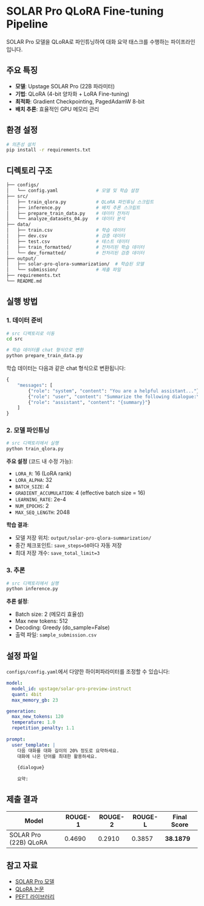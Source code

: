 # SOLAR Pro QLoRA Fine-tuning Pipeline

SOLAR Pro 모델을 QLoRA로 파인튜닝하여 대화 요약 태스크를 수행하는 파이프라인입니다.

## 주요 특징

- **모델**: Upstage SOLAR Pro (22B 파라미터)
- **기법**: QLoRA (4-bit 양자화 + LoRA Fine-tuning)
- **최적화**: Gradient Checkpointing, PagedAdamW 8-bit
- **배치 추론**: 효율적인 GPU 메모리 관리

## 환경 설정

```bash
# 의존성 설치
pip install -r requirements.txt
```

## 디렉토리 구조

```bash
├── configs/
│   └── config.yaml              # 모델 및 학습 설정
├── src/
│   ├── train_qlora.py           # QLoRA 파인튜닝 스크립트
│   ├── inference.py             # 배치 추론 스크립트
│   ├── prepare_train_data.py    # 데이터 전처리
│   └── analyze_datasets_04.py   # 데이터 분석
├── data/
│   ├── train.csv                # 학습 데이터
│   ├── dev.csv                  # 검증 데이터
│   ├── test.csv                 # 테스트 데이터
│   ├── train_formatted/         # 전처리된 학습 데이터
│   └── dev_formatted/           # 전처리된 검증 데이터
├── output/
│   ├── solar-pro-qlora-summarization/  # 학습된 모델
│   └── submission/              # 제출 파일
├── requirements.txt
└── README.md
```

## 실행 방법

### 1. 데이터 준비

```bash
# src 디렉토리로 이동
cd src

# 학습 데이터를 chat 형식으로 변환
python prepare_train_data.py
```

학습 데이터는 다음과 같은 chat 형식으로 변환됩니다:

```python
{
    "messages": [
        {"role": "system", "content": "You are a helpful assistant..."},
        {"role": "user", "content": "Summarize the following dialogue:\n\n{dialogue}"},
        {"role": "assistant", "content": "{summary}"}
    ]
}
```

### 2. 모델 파인튜닝

```bash
# src 디렉토리에서 실행
python train_qlora.py
```

**주요 설정** (코드 내 수정 가능):

- `LORA_R`: 16 (LoRA rank)
- `LORA_ALPHA`: 32
- `BATCH_SIZE`: 4
- `GRADIENT_ACCUMULATION`: 4 (effective batch size = 16)
- `LEARNING_RATE`: 2e-4
- `NUM_EPOCHS`: 2
- `MAX_SEQ_LENGTH`: 2048

**학습 결과**:

- 모델 저장 위치: `output/solar-pro-qlora-summarization/`
- 중간 체크포인트: `save_steps=50`마다 자동 저장
- 최대 저장 개수: `save_total_limit=3`

### 3. 추론

```bash
# src 디렉토리에서 실행
python inference.py
```

**추론 설정**:

- Batch size: 2 (메모리 효율성)
- Max new tokens: 512
- Decoding: Greedy (do_sample=False)
- 출력 파일: `sample_submission.csv`

## 설정 파일

`configs/config.yaml`에서 다양한 하이퍼파라미터를 조정할 수 있습니다:

```yaml
model:
  model_id: upstage/solar-pro-preview-instruct
  quant: 4bit
  max_memory_gb: 23

generation:
  max_new_tokens: 120
  temperature: 1.0
  repetition_penalty: 1.1
  
prompt:
  user_template: |
    다음 대화를 대화 길이의 20% 정도로 요약하세요.
    대화에 나온 단어를 최대한 활용하세요.
    
    {dialogue}
    
    요약:
```

## 제출 결과

| Model | ROUGE-1 | ROUGE-2 | ROUGE-L | Final Score |
|-------|---------|---------|---------|-------------|
| SOLAR Pro (22B) QLoRA | 0.4690 | 0.2910 | 0.3857 | **38.1879** |

## 참고 자료

- [SOLAR Pro 모델](https://huggingface.co/upstage/solar-pro-preview-instruct)
- [QLoRA 논문](https://arxiv.org/abs/2305.14314)
- [PEFT 라이브러리](https://github.com/huggingface/peft)
